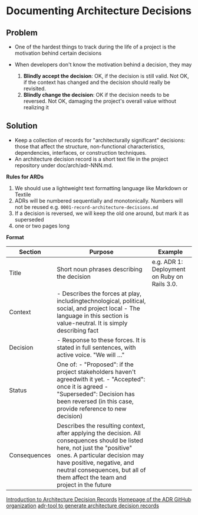 # Documenting Architecture Decisions

## Problem

- One of the hardest things to track during the life of a project is the motivation behind certain decisions
- When developers don't know the motivation behind a decision, they may
  
  1. **Blindly accept the decision**: OK, if the decision is still valid. Not OK, if the context has changed and the decision should really be revisited.
  2. **Blindly change the decision**: OK if the decision needs to be reversed. Not OK, damaging the project's overall value without realizing it

## Solution

- Keep a collection of records for "architecturally significant" decisions: those that affect the structure, non-functional characteristics, dependencies, interfaces, or construction techniques.
- An architecture decision record is a short text file in the project repository under doc/arch/adr-NNN.md. 

**Rules for ARDs**
1. We should use a lightweight text formatting language like Markdown or Textile
2. ADRs will be numbered sequentially and monotonically. Numbers will not be reused e.g. `0001-record-architecture-decisions.md`
3. If a decision is reversed, we will keep the old one around, but mark it as superseded
4. one or two pages long

**Format**

| Section      | Purpose                                                                                                                                                                                                                                                                     | Example                                      |
|--------------|-----------------------------------------------------------------------------------------------------------------------------------------------------------------------------------------------------------------------------------------------------------------------------|----------------------------------------------|
| Title        | Short noun phrases describing the decision                                                                                                                                                                                                                                  | e.g. ADR 1: Deployment on Ruby on Rails 3.0. |
| Context      | - Describes the forces at play, includingtechnological, political, social, and project local - The language in this section is value-neutral. It is simply describing fact                                                                                                  |                                              |
| Decision     | - Response to these forces. It is stated in full sentences, with active voice. "We will …"                                                                                                                                                                                  |                                              |
| Status       | One of: - "Proposed": if the project stakeholders haven't agreedwith it yet. - "Accepted": once it is agreed - "Superseded": Decision has been reversed (in this case, provide reference to new decision)                                                                   |                                              |
| Consequences | Describes the resulting context, after applying the decision.  All consequences should be listed here, not just the "positive" ones. A particular decision may have positive, negative, and neutral consequences, but all of them affect the team and project in the future |                                              |

[Introduction to Architecture Decision Records](https://cognitect.com/blog/2011/11/15/documenting-architecture-decisions)
[Homepage of the ADR GitHub organization](https://adr.github.io/)
[adr-tool to generate architecture decision records](https://github.com/npryce/adr-tools)
